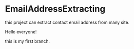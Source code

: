 # EmailAddressExtracting
this project can extract contact email address from many site.

Hello everyone!

this is my first branch.
